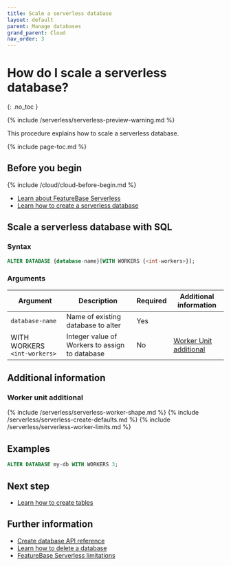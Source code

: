 ```yaml
---
title: Scale a serverless database
layout: default
parent: Manage databases
grand_parent: Cloud
nav_order: 3
---
```


# How do I scale a serverless database?
{: .no_toc }

{% include /serverless/serverless-preview-warning.md %}

This procedure explains how to scale a serverless database.

{% include page-toc.md %}

## Before you begin

{% include /cloud/cloud-before-begin.md %}
* [Learn about FeatureBase Serverless](/docs/cloud/cloud-databases/cloud-db-serverless-home)
* [Learn how to create a serverless database](/docs/cloud/cloud-databases/cloud-db-create-serverless)

## Scale a serverless database with SQL

<!---
This section needs to move to SQL once out of preview and replaced with a UI method when it exists.
-->

### Syntax 

```sql
ALTER DATABASE {database-name}[WITH WORKERS {<int-workers>}];
```

###  Arguments

| Argument | Description | Required | Additional information |
|---|---|---|---|
| `database-name` | Name of existing database to alter | Yes |  |
| WITH WORKERS `<int-workers>` | Integer value of Workers to assign to database | No| [Worker Unit additional](#worker-unit-additional) |

## Additional information

### Worker unit additional

{% include /serverless/serverless-worker-shape.md %}
{% include /serverless/serverless-create-defaults.md %}
{% include /serverless/serverless-worker-limits.md %}

## Examples

```sql
ALTER DATABASE my-db WITH WORKERS 3;
```

## Next step

* [Learn how to create tables](/docs/cloud/cloud-tables/cloud-table-create)

## Further information

* [Create database API reference](https://api-docs-featurebase-cloud.redoc.ly/latest#operation/createDatabase)
* [Learn how to delete a database](/docs/cloud/cloud-databases/cloud-db-delete)
* [FeatureBase Serverless limitations](/docs/cloud/cloud-troubleshooting/issue-serverless-limitations/)
